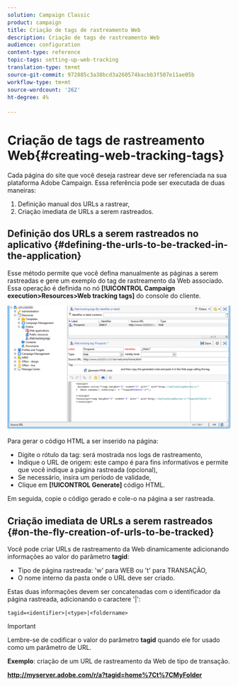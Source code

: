 ```yaml
---
solution: Campaign Classic
product: campaign
title: Criação de tags de rastreamento Web
description: Criação de tags de rastreamento Web
audience: configuration
content-type: reference
topic-tags: setting-up-web-tracking
translation-type: tm+mt
source-git-commit: 972885c3a38bcd3a260574bacbb3f507e11ae05b
workflow-type: tm+mt
source-wordcount: '262'
ht-degree: 4%

---
```



# Criação de tags de rastreamento Web{#creating-web-tracking-tags}

Cada página do site que você deseja rastrear deve ser referenciada na sua plataforma Adobe Campaign. Essa referência pode ser executada de duas maneiras:

1. Definição manual dos URLs a rastrear,
1. Criação imediata de URLs a serem rastreados.

## Definição dos URLs a serem rastreados no aplicativo {#defining-the-urls-to-be-tracked-in-the-application}

Esse método permite que você defina manualmente as páginas a serem rastreadas e gere um exemplo do tag de rastreamento da Web associado. Essa operação é definida no nó **[!UICONTROL Campaign execution>Resources>Web tracking tags]** do console do cliente.

![](assets/d_ncs_integration_webtracking_screen.png)

Para gerar o código HTML a ser inserido na página:

* Digite o rótulo da tag: será mostrada nos logs de rastreamento,
* Indique o URL de origem: este campo é para fins informativos e permite que você indique a página rastreada (opcional),
* Se necessário, insira um período de validade,
* Clique em **[!UICONTROL Generate]** código HTML.

Em seguida, copie o código gerado e cole-o na página a ser rastreada.

## Criação imediata de URLs a serem rastreados {#on-the-fly-creation-of-urls-to-be-tracked}

Você pode criar URLs de rastreamento da Web dinamicamente adicionando informações ao valor do parâmetro **tagid**:

* Tipo de página rastreada: &#39;w&#39; para WEB ou &#39;t&#39; para TRANSAÇÃO,
* O nome interno da pasta onde o URL deve ser criado.

Estas duas informações devem ser concatenadas com o identificador da página rastreada, adicionando o caractere &#39;|&#39;:

```
tagid=<identifier>|<type>|<foldername>
```

>[!IMPORTANT]
>
>Lembre-se de codificar o valor do parâmetro **tagid** quando ele for usado como um parâmetro de URL.

**Exemplo**: criação de um URL de rastreamento da Web de tipo de transação.

**http://myserver.adobe.com/r/a?tagid=home%7Ct%7CMyFolder**
